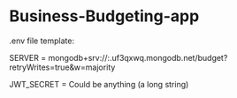 # Business-Budgeting-app

.env file template:

SERVER = mongodb+srv://<username>:<password>.uf3qxwq.mongodb.net/budget?retryWrites=true&w=majority


JWT_SECRET = Could be anything (a long string) 
